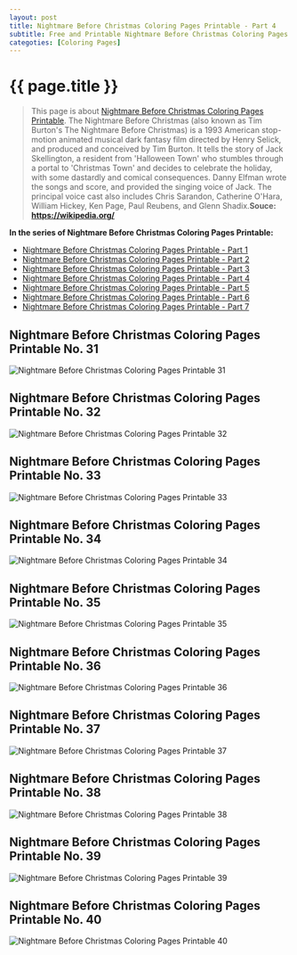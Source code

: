 ```yaml
---
layout: post
title: Nightmare Before Christmas Coloring Pages Printable - Part 4
subtitle: Free and Printable Nightmare Before Christmas Coloring Pages Printable - Part 4
categoties: [Coloring Pages]
---
```

{{ page.title }}
================
> This page is about [Nightmare Before Christmas Coloring Pages Printable](http://autoizipro/). The Nightmare Before Christmas (also known as Tim Burton's The Nightmare Before Christmas) is a 1993 American stop-motion animated musical dark fantasy film directed by Henry Selick, and produced and conceived by Tim Burton. It tells the story of Jack Skellington, a resident from 'Halloween Town' who stumbles through a portal to 'Christmas Town' and decides to celebrate the holiday, with some dastardly and comical consequences. Danny Elfman wrote the songs and score, and provided the singing voice of Jack. The principal voice cast also includes Chris Sarandon, Catherine O'Hara, William Hickey, Ken Page, Paul Reubens, and Glenn Shadix.__Souce: https://wikipedia.org/__

**In the series of Nightmare Before Christmas Coloring Pages Printable:**

* [Nightmare Before Christmas Coloring Pages Printable - Part 1](https://freecoloringpages.github.io/2017/11/18/Nightmare-Before-Christmas-Coloring-Pages-Printable-part-1.html)
* [Nightmare Before Christmas Coloring Pages Printable - Part 2](https://freecoloringpages.github.io/2017/11/18/Nightmare-Before-Christmas-Coloring-Pages-Printable-part-2.html)
* [Nightmare Before Christmas Coloring Pages Printable - Part 3](https://freecoloringpages.github.io/2017/11/18/Nightmare-Before-Christmas-Coloring-Pages-Printable-part-3.html)
* [Nightmare Before Christmas Coloring Pages Printable - Part 4](https://freecoloringpages.github.io/2017/11/18/Nightmare-Before-Christmas-Coloring-Pages-Printable-part-4.html)
* [Nightmare Before Christmas Coloring Pages Printable - Part 5](https://freecoloringpages.github.io/2017/11/18/Nightmare-Before-Christmas-Coloring-Pages-Printable-part-5.html)
* [Nightmare Before Christmas Coloring Pages Printable - Part 6](https://freecoloringpages.github.io/2017/11/18/Nightmare-Before-Christmas-Coloring-Pages-Printable-part-6.html)
* [Nightmare Before Christmas Coloring Pages Printable - Part 7](https://freecoloringpages.github.io/2017/11/18/Nightmare-Before-Christmas-Coloring-Pages-Printable-part-7.html)
## Nightmare Before Christmas Coloring Pages Printable No. 31
![Nightmare Before Christmas Coloring Pages Printable 31](https://freecoloringpages.github.io/img/Nightmare-Before-Christmas-Coloring-Pages-Printable%20(31).jpg "Nightmare Before Christmas Coloring Pages Printable 31")

## Nightmare Before Christmas Coloring Pages Printable No. 32
![Nightmare Before Christmas Coloring Pages Printable 32](https://freecoloringpages.github.io/img/Nightmare-Before-Christmas-Coloring-Pages-Printable%20(32).jpg "Nightmare Before Christmas Coloring Pages Printable 32")

## Nightmare Before Christmas Coloring Pages Printable No. 33
![Nightmare Before Christmas Coloring Pages Printable 33](https://freecoloringpages.github.io/img/Nightmare-Before-Christmas-Coloring-Pages-Printable%20(33).jpg "Nightmare Before Christmas Coloring Pages Printable 33")

## Nightmare Before Christmas Coloring Pages Printable No. 34
![Nightmare Before Christmas Coloring Pages Printable 34](https://freecoloringpages.github.io/img/Nightmare-Before-Christmas-Coloring-Pages-Printable%20(34).jpg "Nightmare Before Christmas Coloring Pages Printable 34")

<script async src="//pagead2.googlesyndication.com/pagead/js/adsbygoogle.js"></script> <!-- AdsTextOnly-autoizi --> <ins class="adsbygoogle" style="display:block" data-ad-client="ca-pub-6753140515841889" data-ad-slot="9107959873" data-ad-format="auto"></ins><script>(adsbygoogle = window.adsbygoogle || []).push({});</script>

## Nightmare Before Christmas Coloring Pages Printable No. 35
![Nightmare Before Christmas Coloring Pages Printable 35](https://freecoloringpages.github.io/img/Nightmare-Before-Christmas-Coloring-Pages-Printable%20(35).jpg "Nightmare Before Christmas Coloring Pages Printable 35")

## Nightmare Before Christmas Coloring Pages Printable No. 36
![Nightmare Before Christmas Coloring Pages Printable 36](https://freecoloringpages.github.io/img/Nightmare-Before-Christmas-Coloring-Pages-Printable%20(36).jpg "Nightmare Before Christmas Coloring Pages Printable 36")

## Nightmare Before Christmas Coloring Pages Printable No. 37
![Nightmare Before Christmas Coloring Pages Printable 37](https://freecoloringpages.github.io/img/Nightmare-Before-Christmas-Coloring-Pages-Printable%20(37).jpg "Nightmare Before Christmas Coloring Pages Printable 37")

## Nightmare Before Christmas Coloring Pages Printable No. 38
![Nightmare Before Christmas Coloring Pages Printable 38](https://freecoloringpages.github.io/img/Nightmare-Before-Christmas-Coloring-Pages-Printable%20(38).jpg "Nightmare Before Christmas Coloring Pages Printable 38")

<script async src="//pagead2.googlesyndication.com/pagead/js/adsbygoogle.js"></script> <!-- AdsTextOnly-autoizi --> <ins class="adsbygoogle" style="display:block" data-ad-client="ca-pub-6753140515841889" data-ad-slot="9107959873" data-ad-format="auto"></ins><script>(adsbygoogle = window.adsbygoogle || []).push({});</script>

## Nightmare Before Christmas Coloring Pages Printable No. 39
![Nightmare Before Christmas Coloring Pages Printable 39](https://freecoloringpages.github.io/img/Nightmare-Before-Christmas-Coloring-Pages-Printable%20(39).jpg "Nightmare Before Christmas Coloring Pages Printable 39")

## Nightmare Before Christmas Coloring Pages Printable No. 40
![Nightmare Before Christmas Coloring Pages Printable 40](https://freecoloringpages.github.io/img/Nightmare-Before-Christmas-Coloring-Pages-Printable%20(40).jpg "Nightmare Before Christmas Coloring Pages Printable 40")

